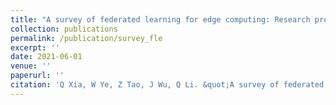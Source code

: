 ```yaml
---
title: "A survey of federated learning for edge computing: Research problems and solutions"
collection: publications
permalink: /publication/survey_fle
excerpt: ''
date: 2021-06-01
venue: ''
paperurl: ''
citation: 'Q Xia, W Ye, Z Tao, J Wu, Q Li. &quot;A survey of federated learning for edge computing: Research problems and solutions.&quot; <i>High-Confidence Computing 1 (1), 100008</i>'
---
```

<!-- This paper is about the number 1. The number 2 is left for future work.

[Download paper here](http://academicpages.github.io/files/paper1.pdf)

Recommended citation: Your Name, You. (2009). "Paper Title Number 1." <i>Journal 1</i>. 1(1). -->